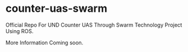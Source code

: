# counter-uas-swarm
Official Repo For UND Counter UAS Through Swarm Technology Project Using ROS.

More Information Coming soon.
